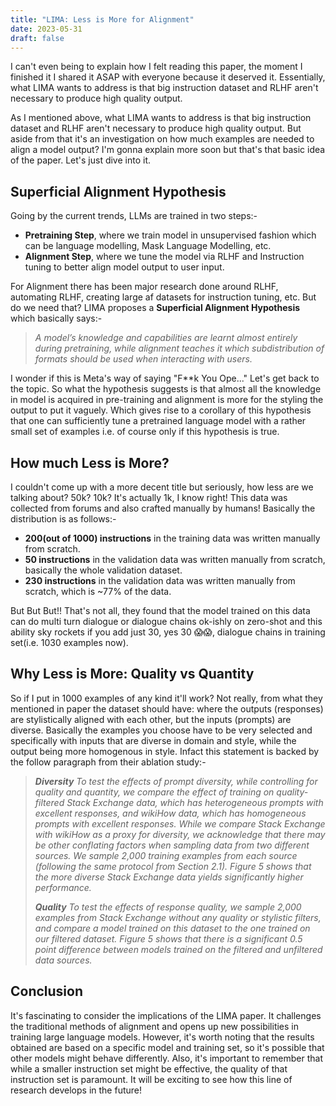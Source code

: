```yaml
---
title: "LIMA: Less is More for Alignment"
date: 2023-05-31
draft: false
---
```


I can't even being to explain how I felt reading this paper, the moment I finished it I shared it ASAP with everyone because it deserved it. Essentially, what LIMA wants to address is that big instruction dataset and RLHF aren't necessary to produce high quality output. 

As I mentioned above, what LIMA wants to address is that big instruction dataset and RLHF aren't necessary to produce high quality output. But aside from that it's an investigation on how much examples are needed to align a model output? I'm gonna explain more soon but that's that basic idea of the paper. Let's just dive into it.

## Superficial Alignment Hypothesis

Going by the current trends, LLMs are trained in two steps:-

* **Pretraining Step**, where we train model in unsupervised fashion which can be language modelling, Mask Language Modelling, etc.
* **Alignment Step**, where we tune the model via RLHF and Instruction tuning to better align model output to user input.

For Alignment there has been major research done around RLHF, automating RLHF, creating large af datasets for instruction tuning, etc. But do we need that? LIMA proposes a **Superficial Alignment Hypothesis** which basically says:-

> *A model’s knowledge and capabilities are learnt almost entirely during pretraining, while alignment teaches it which subdistribution of formats should be used when interacting with users.*

I wonder if this is Meta's way of saying "F**k You Ope..." Let's get back to the topic. So what the hypothesis suggests is that almost all the knowledge in model is acquired in pre-training and alignment is more for the styling the output to put it vaguely. Which gives rise to a corollary of this hypothesis that one can sufficiently tune a pretrained language model with a rather small set of examples i.e. of course only if this hypothesis is true.

## How much Less is More?

I couldn't come up with a more decent title but seriously, how less are we talking about? 50k? 10k? It's actually 1k, I know right! This data was collected from forums and also crafted manually by humans! Basically the distribution is as follows:-

* **200(out of 1000) instructions** in the training data was written manually from scratch.
* **50 instructions** in the validation data was written manually from scratch, basically the whole validation dataset.
* **230 instructions** in the validation data was written manually from scratch, which is ~77% of the data.

But But But!! That's not all, they found that the model trained on this data can do multi turn dialogue or dialogue chains ok-ishly on zero-shot and this ability sky rockets if you add just 30, yes 30 😱😱, dialogue chains in training set(i.e. 1030 examples now).

## Why Less is More: Quality vs Quantity

So if I put in 1000 examples of any kind it'll work? Not really, from what they mentioned in paper the dataset should have: where the outputs (responses) are stylistically aligned with each other, but the inputs (prompts) are diverse. Basically the examples you choose have to be very selected and specifically with inputs that are diverse in domain and style, while the output being more homogenous in style. Infact this statement is backed by the follow paragraph from their ablation study:-

> _**Diversity** To test the effects of prompt diversity, while controlling for quality and quantity, we compare the effect of training on quality-filtered Stack Exchange data, which has heterogeneous prompts with excellent responses, and wikiHow data, which has homogeneous prompts with excellent responses. While we compare Stack Exchange with wikiHow as a proxy for diversity, we acknowledge that there may be other conflating factors when sampling data from two different sources. We sample 2,000 training examples from each source (following the same protocol from Section 2.1). Figure 5 shows that the more diverse Stack Exchange data yields significantly higher performance._
> 
> _**Quality** To test the effects of response quality, we sample 2,000 examples from Stack Exchange without any quality or stylistic filters, and compare a model trained on this dataset to the one trained on our filtered dataset. Figure 5 shows that there is a significant 0.5 point difference between models trained on the filtered and unfiltered data sources._

## Conclusion

It's fascinating to consider the implications of the LIMA paper. It challenges the traditional methods of alignment and opens up new possibilities in training large language models. However, it's worth noting that the results obtained are based on a specific model and training set, so it's possible that other models might behave differently. Also, it's important to remember that while a smaller instruction set might be effective, the quality of that instruction set is paramount. It will be exciting to see how this line of research develops in the future!

